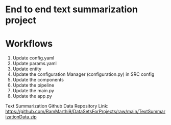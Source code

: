 # End to end text summarization project

# Workflows

1. Update config.yaml
2. Update params.yaml
3. Update entity
4. Update the configuration Manager (configuration.py) in SRC config
5. Update the components
6. Update the pipeline
7. Update the main.py
8. Update the app.py

Text Summarization Github Data Repository Link: https://github.com/RamMarthi9/DataSetsForProjects/raw/main/TextSummarizationData.zip